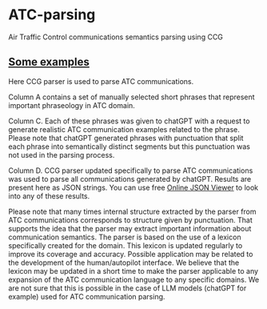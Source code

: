 # ATC-parsing

Air Traffic Control communications semantics parsing using CCG

## [Some examples](https://docs.google.com/spreadsheets/d/1Fr4dt8nmRrr1WSoAIHm-hq7fppCmUkuwXlGL64Xg2-g/edit?usp=sharing)

Here CCG parser is used to parse ATC communications.

Column A contains a set of manually selected short phrases that represent important phraseology in ATC domain.

Column C. Each of these phrases was given to chatGPT with a request to generate realistic ATC communication examples related to the phrase.  Please note that chatGPT generated phrases with punctuation that split each phrase into semantically distinct segments but this punctuation was not used in the parsing process.

Column D. CCG parser updated specifically to parse ATC communications was used to parse all communications generated by chatGPT. Results are present here as JSON strings. You can use free [Online JSON Viewer](https://jsonviewer.stack.hu/) to look into any of these results.



Please note that many times internal structure extracted by the parser from ATC communications corresponds to structure given by punctuation. That supports the idea that the parser may extract important information about communication semantics.
The parser is based on the use of a lexicon specifically created for the domain. This lexicon is updated regularly to improve its coverage and accuracy. 
Possible application may be related to the development of the human/autopilot interface.
We believe that the lexicon may be updated in a short time to make the parser applicable to any expansion of the ATC communication language to any specific domains. We are not sure that this is possible in the case of LLM models (chatGPT for example) used for ATC communication parsing.
